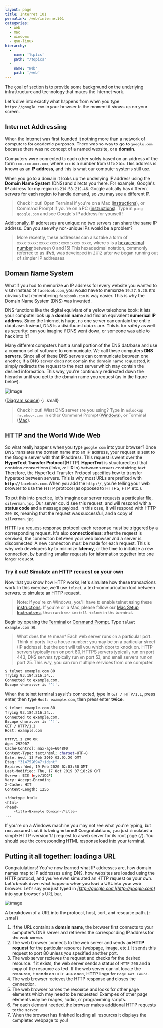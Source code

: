 ```yaml
---
layout: page
title: Internet 101
permalink: /web/internet101
categories:
  - web
  - mac
  - windows
  - gnu-linux
hierarchy:
  -
    name: "Topics"
    path: "/topics"
  -
    name: "Web"
    path: "/web"
---
```


The goal of section is to provide some background on the underlying
infrastructure and technology that makes the Internet work.

Let's dive into exactly what happens from when you type `https://google.com`
in your browser to the moment it shows up on your screen.

## Internet Addressing

When the Internet was first founded it nothing more than a network of
computers for academic purposes. There was no way to go to `google.com`
because there was no concept of a named website, or a **domain**.

Computers were connected to each other solely based on an address of the form
`xxx.xxx.xxx.xxx`, where `xxx` is a number from 0 to 255. This address is
known as an **IP address**, and this is what our computer systems still use.

When you go to a domain it looks up the underlying IP address using the
**Domain Name System** (DNS) and directs you there. For example, Google's
IP address for my region is `216.58.219.46`. Google actually has different
servers for each region to handle demand, so you may see a
different IP.

> Check it out! Open Terminal if you're on a Mac ([instructions][ins-m]), or
> Command Prompt if you're on a PC ([instructions][ins-w]). Type in `ping
> google.com` and see Google's IP address for yourself!

Additionally, IP addresses are unique: no two servers can share the same IP
address. Can you see why non-unique IPs would be a problem?

> More recently, these addresses can also take a form of
> `xxxx:xxxx:xxxx:xxxx:xxxx:xxxx:xxxx`, where `x` is a [hexadecimal
> number](https://en.wikipedia.org/wiki/Hexadecimal) between 0 and 15! This
> hexadecimal notation, commonly referred to as
> [IPv6](https://en.wikipedia.org/wiki/IPv6), was developed in 2012 after we
> began running out of simpler IP addresses.

## Domain Name System

What if you had to memorize an IP address for every website you wanted to
visit? Instead of `facebook.com`, you would have to memorize `19.27.5.20`.
It's obvious that remembering `facebook.com` is way easier. This is why the
Domain Name System (DNS) was invented.

DNS functions like the digital equivlant of a yellow telephone book: it lets
your computer look up a **domain name** and find an equivalent
**numerical IP address**. Since the Internet is huge, no one server
can contain the entire database. Instead, DNS is a distributed data store.
This is for safety as well as security: can you imagine if DNS went down, or
someone was able to hack into it?

Many different computers host a small portion of the DNS database and use a
common set of software to communicate. We call these computers **DNS
servers**. Since all of these DNS servers can communicate between one
another, if a DNS server does not contain the domain name requested, it
simply redirects the request to the next server which may contain the desired
information. This way, you're continually redirected down the hierachy until
you get to the domain name you request (as in the figure below).

![Image](https://web.stanford.edu/class/msande91si/www-spr04/readings/week1/InternetWhitepaper_files/ruswp_diag6.gif)

([Diagram source][dns-diagram-src])
{: .small}

> Check it out! What DNS server are you using? Type in `nslookup
> facebook.com` in either Command Prompt ([Windows][ins-w]), or Terminal
> ([Mac][ins-m]).

## HTTP and the World Wide Web

So what really happens when you type `google.com` into your browser? Once DNS
translates the domain name into an IP address, your request is sent to the
Google server with that IP address. This request is went over the
**HyperText Transfer Protocol** (HTTP). **HyperText** is structured text that
contains connections (links, or URLs) between servers containing text.
Therefore, the HyperText Transfer Protocol specifies how to transfer
hypertext between servers. This is why most URLs are prefixed with
**`http://`**`facebook.com`. When you add the `http://`, you're telling your
web browser to use the HTTP protocol (as opposed to HTTPS, FTP, etc.).

To put this into practice, let's imagine our server requests a particular
file, `silverman.jpg`. Our server could see this request, and will respond
with a **status code** and a message payload. In this case, it will respond
with HTTP `200 OK`, meaning that the request was successful, and a copy of
`silverman.jpg`.

HTTP is a request-response protocol: each response must be triggered by a
corresponding request. It's also **connectionless**: after the request is
serviced, the connection between your web browser and a server is
disconnected. A new connection must be made for each request. This is why web
developers try to minimize **latency**, or the time to initialize a new
connection, by bundling smaller requests for information together into one
larger request.

### Try it out! Simulate an HTTP request on your own

Now that you know how HTTP works, let's simulate how these transactions work.
In this exercise, we'll use `telnet`, a text-communication tool between
servers, to simulate an HTTP request.

> Note: if you're on Windows, you'll have to enable telnet using these
> [instructions](https://kb.ctera.com/article/how-to-open-a-telnet-session-on-windows-7-or-windows-8-os-16.html).
> If you're on a Mac, please follow our [Mac Setup
> Instructions](https://starthacking.org/mac/), then run `brew install
> telnet` in the terminal.

Begin by opening the [Terminal][ins-m] or [Command Prompt][ins-w]. Type
`telnet example.com 80`.

> What does the `80` mean? Each web server runs on a particular port. Think
> of ports like a house number: you may be on a particular street (IP address),
> but the port will tell you which door to knock on. HTTP servers typically
> run on port 80, HTTPS servers typically run on port 443, DNS servers
> typically run on port 53, and email servers run on port 25. This way, you
> can run multiple services from one computer.

```bash
$ telnet example.com 80
Trying 93.184.216.34...
Connected to example.com.
Escape character is '^]'.
```

When the telnet terminal says it's connected, type in `GET / HTTP/1.1`, press
enter, then type `Host: example.com`, then press enter **twice**.

```bash
$ telnet example.com 80
Trying 93.184.216.34...
Connected to example.com.
Escape character is '^]'.
GET / HTTP/1.1
Host: example.com

HTTP/1.1 200 OK
Age: 292907
Cache-Control: max-age=604800
Content-Type: text/html; charset=UTF-8
Date: Wed, 12 Feb 2020 02:03:50 GMT
Etag: "3147526947+ident"
Expires: Wed, 19 Feb 2020 02:03:50 GMT
Last-Modified: Thu, 17 Oct 2019 07:18:26 GMT
Server: ECS (nyb/1D2F)
Vary: Accept-Encoding
X-Cache: HIT
Content-Length: 1256

<!doctype html>
<html>
<head>
    <title>Example Domain</title>
...
```

If you're on a Windows machine you may not see what you're typing, but rest
assured that it is being entered! Congratulations, you just simulated a
simple HTTP (version 1.1) request to a web server for its root page (`/`).
You should see the corresponding HTML response load into your terminal.

## Putting it all together: loading a URL

Congratulations! You've now learned what IP addresses are, how domain names
map to IP addresses using DNS, how websites are loaded using the HTTP
protocol, and you've even simulated an HTTP request on your own. Let's break
down what happens when you load a URL into your web browser. Let's say you
just typed in *[http://google.com](http://google.com)* into your browser's
URL bar.

![Image](https://cdn.tutsplus.com/net/authors/jeremymcpeak/http1-url-structure.png)

A breakdown of a URL into the protocol, host, port, and resource path.
{: .small}

1. If the URL contains a **domain name**, the browser first connects to your
  computer's DNS server and retrieves the corresponding IP address for the web
  server.
1. The web browser connects to the web server and sends an **HTTP request**
  for the particular resource (webpage, image, etc.). It sends this request to
  port 80 unless you specified another port.
1. The web server recieves the request and checks for the desired resource.
  If it exists, the web server sends a status of `HTTP 200` and a copy of the
  resource as text. If the web server cannot locate the resource, it sends an
  `HTTP 404` code, HTTP-lingo for `Page Not Found`.
1. The web browser recieves the HTTP response and closes the connection.
1. The web browser parses the resource and looks for other page elements
  which may need to be requested. Examples of other page elements may be
  images, audio, or programming scripts.
1. For each element needed, the browser makes additional HTTP requests to the server.
1. When the browser has finished loading all resources it displays the
  completed webpage to you!

[ins-m]: https://www.wikihow.com/Open-a-Terminal-Window-in-Mac
[ins-w]: https://www.wikihow.com/Open-the-Command-Prompt-in-Windows
[dns-diagram-src]: https://web.stanford.edu/class/msande91si/www-spr04/readings/week1/InternetWhitepaper.htm